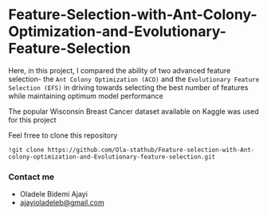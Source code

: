 # Feature-Selection-with-Ant-Colony-Optimization-and-Evolutionary-Feature-Selection

Here, in this project, I compared the ability of two advanced feature selection- the `Ant Colony Optimization (ACO)` and the `Evolutionary Feature Selection (EFS)` in driving towards selecting the best number of features while maintaining optimum model performance

The popular Wisconsin Breast Cancer dataset available on Kaggle was used for this project

Feel frree to clone this repository
```
!git clone https://github.com/Ola-stathub/Feature-selection-with-Ant-colony-optimization-and-Evolutionary-feature-selection.git
```
### Contact me
- Oladele Bidemi Ajayi
- ajayioladeleb@gmail.com
